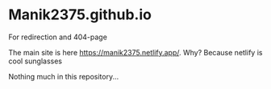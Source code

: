 # Manik2375.github.io
For redirection and 404-page 

The main site is here https://manik2375.netlify.app/. Why? Because netlify is cool sunglasses

Nothing much in this repository...
